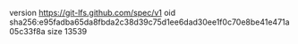 version https://git-lfs.github.com/spec/v1
oid sha256:e95fadba65da8fbda2c38d39c75d1ee6dad30ee1f0c70e8be41e471a05c33f8a
size 13539
